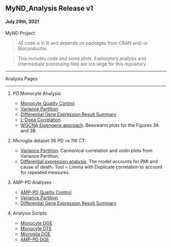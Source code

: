 ## MyND_Analysis Release v1
#### July 29th, 2021
MyND Project 

> All code is in R and depends on packages from CRAN and/ or Bioconductor.

> This includes code and some plots. Exploratory analysis and intermediate processing files are too large for this repository.

**************
Analysis Pages
**************
1. PD Monocyte Analysis:
   - [Monocyte Quality Control](https://github.com/RajLabMSSM/MyND-Analysis/master/qc/mynd_qc_output.html)
   - [Variance Partition](https://github.com/RajLabMSSM/MyND-Analysis/blob/master/qc/var.part.all.html)
   - [Differential Gene Expression Result Summary](https://github.com/RajLabMSSM/MyND-Analysis/blob/master/de/dge/test.html)
   - [L-Dopa Correlation](https://github.com/RajLabMSSM/MyND-Analysis/blob/master/de/ldopa/ldopacorr.html)
   - [WGCNA Eigengene approach](https://github.com/RajLabMSSM/MyND-Analysis/blob/master/mynd_revision/eigen_approach/eigen_approach.html). Beeswarm plots for the Figures 3A and 3B.

2. Microglia dataset 36 PD vs 116 CT: 
   - [Variance Partition](https://github.com/RajLabMSSM/MyND-Analysis/blob/master/mynd_revision/microglia_analysis/01_vp.html). Cannonical correlation and violin plots from Variance Partition. 
   - [Differential expression analysis](https://github.com/RajLabMSSM/MyND-Analysis/blob/master/mynd_revision/microglia_analysis/02_deg_pdxct_dupCor_death.html). The model accounts for PMI and cause of death. Tool = Limma with Duplicate correlation to account for repeated measures. 
 
3. AMP-PD Analyses
   - [AMP-PD Qualtiy Control](https://github.com/RajLabMSSM/MyND-Analysis/blob/master/amp-pd/ampqc.html)
   - [Variance Partition](https://github.com/RajLabMSSM/MyND-Analysis/blob/master/amp-pd/vp.html)
   - [Differential Gene Expression Result Summary](https://github.com/RajLabMSSM/MyND-Analysis/blob/master/amp-pd/output.html)

4. Analysis Scripts
   - [Monocyte DGE](https://github.com/RajLabMSSM/MyND-Analysis/blob/master/scripts/monocyte_dge.R)
   - [Monocyte DTE](https://github.com/RajLabMSSM/MyND-Analysis/blob/master/scripts/monocyte_dte.R)
   - [Microglia DGE](https://github.com/RajLabMSSM/MyND-Analysis/blob/master/scripts/microglia_dge.Rmd)
   - [AMP-PD DGE](https://github.com/RajLabMSSM/MyND-Analysis/blob/master/scripts/AMP-PD_dge.R)

